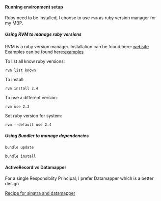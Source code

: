 #### Running environment setup

Ruby need to be installed, I choose to use `rvm` as ruby version manager for my MBP.


##### Using RVM to manage ruby versions 
RVM is a ruby version manager. 
Installation can be found here: [website](https://rvm.io/)
Examples can be found here:[examples](https://rvm.io/workflow/examples)

To list all know ruby versions:
```
rvm list known
```

To install:
```
rvm install 2.4
```

To use a different version:
```
rvm use 2.3
```

Set ruby version for system:
```
rvm --default use 2.4
```
##### Using Bundler to manage dependencies

```bash
bundle update
```

```bash
bundle install
```

#### ActiveRecord vs Datamapper
For a single Responsiblity Principal, 
I prefer Datamapper which is a better design

[Recipe for sinatra and datamapper](http://recipes.sinatrarb.com/p/models/data_mapper)
